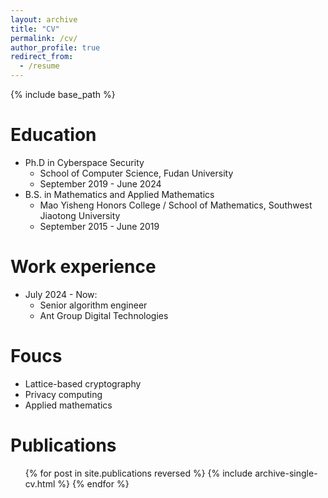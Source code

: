 ```yaml
---
layout: archive
title: "CV"
permalink: /cv/
author_profile: true
redirect_from:
  - /resume
---
```


{% include base_path %}

Education
======
* Ph.D in Cyberspace Security
  * School of Computer Science, Fudan University
  * September 2019 - June 2024
* B.S. in Mathematics and Applied Mathematics
  * Mao Yisheng Honors College / School of Mathematics, Southwest Jiaotong University
  * September 2015 - June 2019

Work experience
======
* July 2024 - Now:
  * Senior algorithm engineer
  * Ant Group Digital Technologies

Foucs
======
* Lattice-based cryptography
* Privacy computing
* Applied mathematics

Publications
======
  <ul>{% for post in site.publications reversed %}
    {% include archive-single-cv.html %}
  {% endfor %}</ul>
